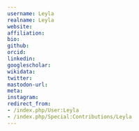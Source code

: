```yaml
---
username: Leyla
realname: Leyla
website: 
affiliation: 
bio: 
github: 
orcid: 
linkedin: 
googlescholar: 
wikidata: 
twitter: 
mastodon-url: 
meta:
instagram:
redirect_from:
- /index.php/User:Leyla
- /index.php/Special:Contributions/Leyla
---
```


